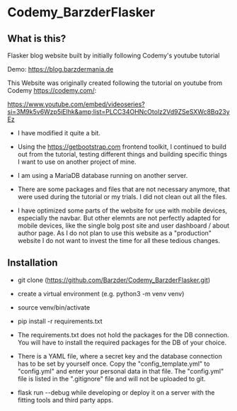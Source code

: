 # Codemy_BarzderFlasker

## What is this?
Flasker blog website built by initially following Codemy's youtube tutorial

Demo: https://blog.barzdermania.de

This Website was originally created following the tutorial on youtube from Codemy https://codemy.com/:

https://www.youtube.com/embed/videoseries?si=3M9k5v6Wzp5iElhk&amp;list=PLCC34OHNcOtolz2Vd9ZSeSXWc8Bq23yEz


* I have modified it quite a bit.

* Using the https://getbootstrap.com frontend toolkit, I continued to build out from the tutorial, testing different things and building specific things I want to use on another project of mine.

* I am using a MariaDB database running on another server.

* There are some packages and files that are not necessary anymore, that were used during the tutorial or my trials. I did not clean out all the files.

* I have optimized some parts of the website for use with mobile devices, especially the navbar. But other elemnts are not perfectly adapted for mobile devices, like the single bolg post site and user dashboard / about author page. As I do not plan to use this website as a "production" website I do not want to invest the time for all these tedious changes.

## Installation

* git clone (https://github.com/Barzder/Codemy_BarzderFlasker.git)
* create a virtual environment (e.g. python3 -m venv venv)
* source venv/bin/activate
* pip install -r requirements.txt
  
* The requirements.txt does not hold the packages for the DB connection. You will have to install the required packages for the DB of your choice.

* There is a YAML file, where a secret key and the database connection has to be set by yourself once.
Copy the "config_template.yml" to "config.yml" and enter your personal data in that file.
The "config.yml" file is listed in the ".gitignore" file and will not be uploaded to git.

* flask run --debug while developing or deploy it on a server with the fitting tools and third party apps.

